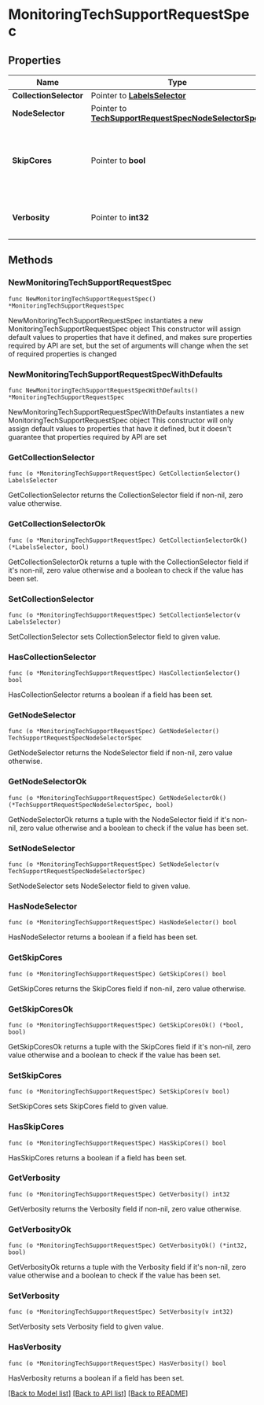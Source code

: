 # MonitoringTechSupportRequestSpec

## Properties

Name | Type | Description | Notes
------------ | ------------- | ------------- | -------------
**CollectionSelector** | Pointer to [**LabelsSelector**](labelsSelector.md) |  | [optional] 
**NodeSelector** | Pointer to [**TechSupportRequestSpecNodeSelectorSpec**](TechSupportRequestSpecNodeSelectorSpec.md) |  | [optional] 
**SkipCores** | Pointer to **bool** | SkipCores if set to true skips the core files when collecting techsupport. | [optional] [default to false]
**Verbosity** | Pointer to **int32** | Verbosity defines the verbosity level. | [optional] 

## Methods

### NewMonitoringTechSupportRequestSpec

`func NewMonitoringTechSupportRequestSpec() *MonitoringTechSupportRequestSpec`

NewMonitoringTechSupportRequestSpec instantiates a new MonitoringTechSupportRequestSpec object
This constructor will assign default values to properties that have it defined,
and makes sure properties required by API are set, but the set of arguments
will change when the set of required properties is changed

### NewMonitoringTechSupportRequestSpecWithDefaults

`func NewMonitoringTechSupportRequestSpecWithDefaults() *MonitoringTechSupportRequestSpec`

NewMonitoringTechSupportRequestSpecWithDefaults instantiates a new MonitoringTechSupportRequestSpec object
This constructor will only assign default values to properties that have it defined,
but it doesn't guarantee that properties required by API are set

### GetCollectionSelector

`func (o *MonitoringTechSupportRequestSpec) GetCollectionSelector() LabelsSelector`

GetCollectionSelector returns the CollectionSelector field if non-nil, zero value otherwise.

### GetCollectionSelectorOk

`func (o *MonitoringTechSupportRequestSpec) GetCollectionSelectorOk() (*LabelsSelector, bool)`

GetCollectionSelectorOk returns a tuple with the CollectionSelector field if it's non-nil, zero value otherwise
and a boolean to check if the value has been set.

### SetCollectionSelector

`func (o *MonitoringTechSupportRequestSpec) SetCollectionSelector(v LabelsSelector)`

SetCollectionSelector sets CollectionSelector field to given value.

### HasCollectionSelector

`func (o *MonitoringTechSupportRequestSpec) HasCollectionSelector() bool`

HasCollectionSelector returns a boolean if a field has been set.

### GetNodeSelector

`func (o *MonitoringTechSupportRequestSpec) GetNodeSelector() TechSupportRequestSpecNodeSelectorSpec`

GetNodeSelector returns the NodeSelector field if non-nil, zero value otherwise.

### GetNodeSelectorOk

`func (o *MonitoringTechSupportRequestSpec) GetNodeSelectorOk() (*TechSupportRequestSpecNodeSelectorSpec, bool)`

GetNodeSelectorOk returns a tuple with the NodeSelector field if it's non-nil, zero value otherwise
and a boolean to check if the value has been set.

### SetNodeSelector

`func (o *MonitoringTechSupportRequestSpec) SetNodeSelector(v TechSupportRequestSpecNodeSelectorSpec)`

SetNodeSelector sets NodeSelector field to given value.

### HasNodeSelector

`func (o *MonitoringTechSupportRequestSpec) HasNodeSelector() bool`

HasNodeSelector returns a boolean if a field has been set.

### GetSkipCores

`func (o *MonitoringTechSupportRequestSpec) GetSkipCores() bool`

GetSkipCores returns the SkipCores field if non-nil, zero value otherwise.

### GetSkipCoresOk

`func (o *MonitoringTechSupportRequestSpec) GetSkipCoresOk() (*bool, bool)`

GetSkipCoresOk returns a tuple with the SkipCores field if it's non-nil, zero value otherwise
and a boolean to check if the value has been set.

### SetSkipCores

`func (o *MonitoringTechSupportRequestSpec) SetSkipCores(v bool)`

SetSkipCores sets SkipCores field to given value.

### HasSkipCores

`func (o *MonitoringTechSupportRequestSpec) HasSkipCores() bool`

HasSkipCores returns a boolean if a field has been set.

### GetVerbosity

`func (o *MonitoringTechSupportRequestSpec) GetVerbosity() int32`

GetVerbosity returns the Verbosity field if non-nil, zero value otherwise.

### GetVerbosityOk

`func (o *MonitoringTechSupportRequestSpec) GetVerbosityOk() (*int32, bool)`

GetVerbosityOk returns a tuple with the Verbosity field if it's non-nil, zero value otherwise
and a boolean to check if the value has been set.

### SetVerbosity

`func (o *MonitoringTechSupportRequestSpec) SetVerbosity(v int32)`

SetVerbosity sets Verbosity field to given value.

### HasVerbosity

`func (o *MonitoringTechSupportRequestSpec) HasVerbosity() bool`

HasVerbosity returns a boolean if a field has been set.


[[Back to Model list]](../README.md#documentation-for-models) [[Back to API list]](../README.md#documentation-for-api-endpoints) [[Back to README]](../README.md)


